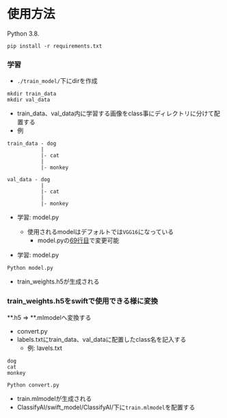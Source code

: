 # 使用方法
Python 3.8.
```
pip install -r requirements.txt
```

### 学習
* `./train_model/`下にdirを作成
```
mkdir train_data
mkdir val_data
```

* train_data、val_data内に学習する画像をclass事にディレクトリに分けて配置する
* 例
```
train_data - dog
           |
           |- cat
           |
           |- monkey

val_data - dog
           |
           |- cat
           |
           |- monkey
```

* 学習: model.py
    * 使用されるmodelはデフォルトでは`VGG16`になっている
        * model.pyの[69行目](https://github.com/ken4ro111/ClassifyAI/blob/master/train_model/model.py#L69)で変更可能

* 学習: model.py
```
Python model.py
```

* train_weights.h5が生成される

### train_weights.h5をswiftで使用できる様に変換
**.h5 => **.mlmodelへ変換する
* convert.py
* labels.txtにtrain_data、val_dataに配置したclass名を記入する
    * 例: lavels.txt
```
dog
cat
monkey
```

```
Python convert.py
```

* train.mlmodelが生成される
* ClassifyAI/swift_model/ClassifyAI/下に`train.mlmodel`を配置する
